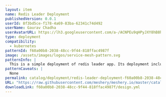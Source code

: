 ```yaml
---
layout: item
name: Redis Leader Deployment
publishedVersion: 0.0.1
userId: 8f3bd5ce-f178-4a69-83ba-62341c74d492
userName: Gaurav Chadha
userAvatarURL: https://lh3.googleusercontent.com/a-/ACNPEu9qHPyJXY8hB8h4Qlmdc1YzI9qXe0if3sRuTpQPJA=s96-c
type: deployment
compatibility:
  - kubernetes
patternId: f60a00b8-2038-48cc-9f44-818ffac4987f
image: /assets/images/logos/service-mesh-pattern.svg
patternInfo: |
  This is a simple deployment of redis leader app. Its deployment includes 1 replica that uses image:docker.io/redis:6.0.5, cpu: 100m, memory: 100Mi and exposes containerPort: 6379
patternCaveats: |
  None
permalink: catalog/deployment/redis-leader-deployment-f60a00b8-2038-48cc-9f44-818ffac4987f.html
URL: "https://raw.githubusercontent.com/meshery/meshery.io/master/catalog/f60a00b8-2038-48cc-9f44-818ffac4987f/0.0.1/design.yml"
downloadLink: f60a00b8-2038-48cc-9f44-818ffac4987f/design.yml
---
```

